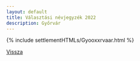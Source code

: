 ```yaml
---
layout: default
title: Választási névjegyzék 2022
description: Győrvár
---
```


{% include settlementHTMLs/Gyooxxrvaar.html %}

[Vissza](./)